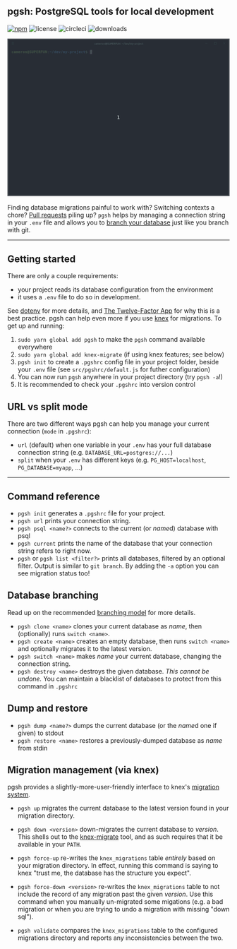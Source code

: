 ## **pgsh**: PostgreSQL tools for local development

[![npm](https://img.shields.io/npm/v/pgsh.svg)](https://npmjs.com/package/pgsh)
![license](https://img.shields.io/github/license/sastraxi/pgsh.svg)
![circleci](https://img.shields.io/circleci/project/github/sastraxi/pgsh/master.svg)
![downloads](https://img.shields.io/npm/dm/pgsh.svg)

<p align="center">
  <img src="docs/pgsh-intro-620.gif">
</p>

Finding database migrations painful to work with? Switching contexts a chore? [Pull requests](docs/pull-requests.md) piling up? `pgsh` helps by managing a connection string in your `.env` file and allows you to [branch your database](docs/branching.md) just like you branch with git.

---

## Getting started
There are only a couple requirements:

* your project reads its database configuration from the environment
* it uses a `.env` file to do so in development.

See [dotenv](https://www.npmjs.com/package/dotenv) for more details, and [The Twelve-Factor App](https://12factor.net) for why this is a best practice. pgsh can help even more if you use [knex](https://knexjs.org) for migrations. To get up and running:

1. `sudo yarn global add pgsh` to make the `pgsh` command available everywhere
2. `sudo yarn global add knex-migrate` (if using knex features; see below)
3. `pgsh init` to create a `.pgshrc` config file in your project folder, beside your `.env` file (see `src/pgshrc/default.js` for futher configuration)
4. You can now run `pgsh` anywhere in your project directory (try `pgsh -a`!)
5. It is recommended to check your `.pgshrc` into version control

## URL vs split mode
There are two different ways pgsh can help you manage your current connection (`mode` in `.pgshrc`):
* `url` (default) when one variable in your `.env` has your full database connection string (e.g. `DATABASE_URL=postgres://...`)
* `split` when your `.env` has different keys (e.g. `PG_HOST=localhost`, `PG_DATABASE=myapp`, ...)

---

## Command reference

* `pgsh init` generates a `.pgshrc` file for your project.
* `pgsh url` prints your connection string.
* `pgsh psql <name?>` connects to the current (or *name*d) database with psql
* `pgsh current` prints the name of the database that your connection string refers to right now.
* `pgsh` or `pgsh list <filter?>` prints all databases, filtered by an optional filter. Output is similar to `git branch`. By adding the `-a` option you can see migration status too!

## Database branching

Read up on the recommended [branching model](docs/branching.md) for more details.

* `pgsh clone <name>` clones your current database as *name*, then (optionally) runs `switch <name>`.
* `pgsh create <name>` creates an empty database, then runs `switch <name>` and optionally migrates it to the latest version.
* `pgsh switch <name>` makes *name* your current database, changing the connection string.
* `pgsh destroy <name>` destroys the given database. *This cannot be undone.* You can maintain a blacklist of databases to protect from this command in `.pgshrc`

## Dump and restore

* `pgsh dump <name?>` dumps the current database (or the *name*d one if given) to stdout
* `pgsh restore <name>` restores a previously-dumped database as *name* from stdin

## Migration management (via knex)

pgsh provides a slightly-more-user-friendly interface to knex's [migration system](https://knexjs.org/#Migrations).

* `pgsh up` migrates the current database to the latest version found in your migration directory.

* `pgsh down <version>` down-migrates the current database to *version*. This shells out to the [knex-migrate](https://github.com/sheerun/knex-migrate) tool, and as such requires that it be available in your `PATH`.

* `pgsh force-up` re-writes the `knex_migrations` table *entirely* based on your migration directory. In effect, running this command is saying to knex "trust me, the database has the structure you expect".

* `pgsh force-down <version>` re-writes the `knex_migrations` table to not include the record of any migration past the given *version*. Use this command when you manually un-migrated some migations (e.g. a bad migration or when you are trying to undo a migration with missing "down sql").

* `pgsh validate` compares the `knex_migrations` table to the configured migrations directory and reports any inconsistencies between the two.
